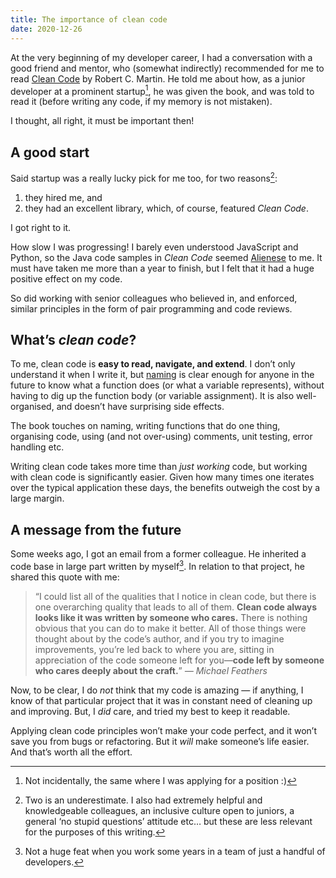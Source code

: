 ```yaml
---
title: The importance of clean code
date: 2020-12-26
---
```


At the very beginning of my developer career, I had a conversation with a good friend and mentor, who (somewhat indirectly) recommended for me to read [Clean Code](https://www.goodreads.com/book/show/3735293-clean-code) by Robert C. Martin. He told me about how, as a junior developer at a prominent startup[^1], he was given the book, and was told to read it (before writing any code, if my memory is not mistaken).

I thought, all right, it must be important then!

## A good start

Said startup was a really lucky pick for me too, for two reasons[^2]:
1. they hired me, and
2. they had an excellent library, which, of course, featured *Clean Code*.

I got right to it.

How slow I was progressing! I barely even understood JavaScript and Python, so the Java code samples in  *Clean Code* seemed [Alienese](https://futurama.fandom.com/wiki/Alienese) to me. It must have taken me more than a year to finish, but I felt that it had a huge positive effect on my code.

So did working with senior colleagues who believed in, and enforced, similar principles in the form of pair programming and code reviews.

## What’s *clean code*?

To me, clean code is **easy to read, navigate, and extend**. I don’t only understand it when I write it, but [naming](/naming-things/) is clear enough for anyone in the future to know what a function does (or what a variable represents), without having to dig up the function body (or variable assignment). It is also well-organised, and doesn’t have surprising side effects.

The book touches on naming, writing functions that do one thing, organising code, using (and not over-using) comments, unit testing, error handling etc.

Writing clean code takes more time than *just working* code, but working with clean code is significantly easier. Given how many times one iterates over the typical application these days, the benefits outweigh the cost by a large margin.

## A message from the future

Some weeks ago, I got an email from a former colleague. He inherited a code base in large part written by myself[^3]. In relation to that project, he shared this quote with me:

> “I could list all of the qualities that I notice in clean code, but there is one overarching quality that leads to all of them. **Clean code always looks like it was written by someone who cares.** There is nothing obvious that you can do to make it better. All of those things were thought about by the code’s author, and if you try to imagine improvements, you’re led back to where you are, sitting in appreciation of the code someone left for you—**code left by someone who cares deeply about the craft.**” <cite>— Michael Feathers</cite>

Now, to be clear, I do *not* think that my code is amazing — if anything, I know of that particular project that it was in constant need of cleaning up and improving. But, I *did* care, and tried my best to keep it readable.

Applying clean code principles won’t make your code perfect, and it won’t save you from bugs or refactoring. But it *will* make someone’s life easier. And that’s worth all the effort.

[^1]: Not incidentally, the same where I was applying for a position :)
[^2]: Two is an underestimate. I also had extremely helpful and knowledgeable colleagues, an inclusive culture open to juniors, a general ‘no stupid questions’ attitude etc… but these are less relevant for the purposes of this writing.
[^3]: Not a huge feat when you work some years in a team of just a handful of developers.
